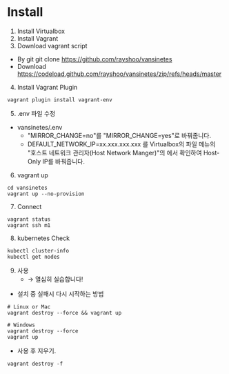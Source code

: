 # Install
1. Install Virtualbox
2. Install Vagrant
3. Download vagrant script
* By git
git clone https://github.com/rayshoo/vansinetes
* Download
https://codeload.github.com/rayshoo/vansinetes/zip/refs/heads/master

4. Install Vagrant Plugin
```
vagrant plugin install vagrant-env
```

5. .env 파일 수정
* vansinetes/.env 
    - "MIRROR_CHANGE=no"를 "MIRROR_CHANGE=yes"로 바꿔줍니다. 
    - DEFAULT_NETWORK_IP=xx.xxx.xxx.xxx 를 Virtualbox의 파일 메뉴의 "호스트 네트워크 관리자(Host Network Manger)"의 에서 확인하여 Host-Only IP를 바꿔줍니다.

6. vagrant up
```
cd vansinetes
vagrant up --no-provision 
```

7. Connect 
```
vagrant status 
vagrant ssh m1
```


8. kubernetes Check
```
kubectl cluster-info
kubectl get nodes
```

9. 사용
    - → 열심히 실습합니다!

* 설치 중 실패시 다시 시작하는 방법
```
# Linux or Mac
vagrant destroy --force && vagrant up

# Windows 
vagrant destroy --force
vagrant up
```

* 사용 후 지우기. 
```
vagrant destroy -f
```







